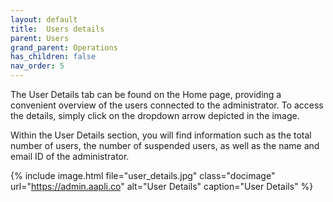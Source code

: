 ```yaml
---
layout: default
title:  Users details 
parent: Users
grand_parent: Operations
has_children: false
nav_order: 5
---
```


The User Details tab can be found on the Home page, providing a convenient overview of the users connected to the administrator. To access the details, simply click on the dropdown arrow depicted in the image.

Within the User Details section, you will find information such as the total number of users, the number of suspended users, as well as the name and email ID of the administrator.

{% include image.html file="user_details.jpg" class="docimage" url="https://admin.aapli.co" alt="User Details" caption="User Details" %}